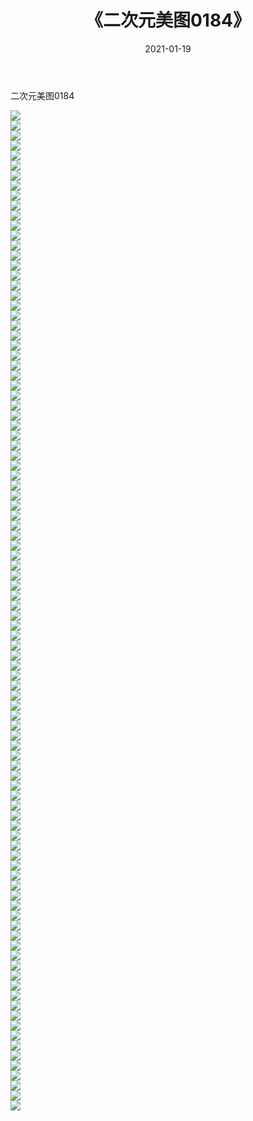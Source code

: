 ﻿---
layout: post
title:  《二次元美图0184》
date:   2021-01-19
img: http://imgx.orgx.ga/二次元/2021/二次元美图0184/000.jpg
categories: [美女, 清纯, 唯美]
---

二次元美图0184

 ![](http://imgx.orgx.ga/二次元/2021/二次元美图0184/001.jpg) <br>![](http://imgx.orgx.ga/二次元/2021/二次元美图0184/002.jpg) <br>![](http://imgx.orgx.ga/二次元/2021/二次元美图0184/003.jpg) <br>![](http://imgx.orgx.ga/二次元/2021/二次元美图0184/004.jpg) <br>![](http://imgx.orgx.ga/二次元/2021/二次元美图0184/005.jpg) <br>![](http://imgx.orgx.ga/二次元/2021/二次元美图0184/006.jpg) <br>![](http://imgx.orgx.ga/二次元/2021/二次元美图0184/007.jpg) <br>![](http://imgx.orgx.ga/二次元/2021/二次元美图0184/008.jpg) <br>![](http://imgx.orgx.ga/二次元/2021/二次元美图0184/009.jpg) <br>![](http://imgx.orgx.ga/二次元/2021/二次元美图0184/010.jpg) <br>![](http://imgx.orgx.ga/二次元/2021/二次元美图0184/011.jpg) <br>![](http://imgx.orgx.ga/二次元/2021/二次元美图0184/012.jpg) <br>![](http://imgx.orgx.ga/二次元/2021/二次元美图0184/013.jpg) <br>![](http://imgx.orgx.ga/二次元/2021/二次元美图0184/014.jpg) <br>![](http://imgx.orgx.ga/二次元/2021/二次元美图0184/015.jpg) <br>![](http://imgx.orgx.ga/二次元/2021/二次元美图0184/016.jpg) <br>![](http://imgx.orgx.ga/二次元/2021/二次元美图0184/017.jpg) <br>![](http://imgx.orgx.ga/二次元/2021/二次元美图0184/018.jpg) <br>![](http://imgx.orgx.ga/二次元/2021/二次元美图0184/019.jpg) <br>![](http://imgx.orgx.ga/二次元/2021/二次元美图0184/020.jpg) <br>![](http://imgx.orgx.ga/二次元/2021/二次元美图0184/021.jpg) <br>![](http://imgx.orgx.ga/二次元/2021/二次元美图0184/022.jpg) <br>![](http://imgx.orgx.ga/二次元/2021/二次元美图0184/023.jpg) <br>![](http://imgx.orgx.ga/二次元/2021/二次元美图0184/024.jpg) <br>![](http://imgx.orgx.ga/二次元/2021/二次元美图0184/025.jpg) <br>![](http://imgx.orgx.ga/二次元/2021/二次元美图0184/026.jpg) <br>![](http://imgx.orgx.ga/二次元/2021/二次元美图0184/027.jpg) <br>![](http://imgx.orgx.ga/二次元/2021/二次元美图0184/028.jpg) <br>![](http://imgx.orgx.ga/二次元/2021/二次元美图0184/029.jpg) <br>![](http://imgx.orgx.ga/二次元/2021/二次元美图0184/030.jpg) <br>![](http://imgx.orgx.ga/二次元/2021/二次元美图0184/031.jpg) <br>![](http://imgx.orgx.ga/二次元/2021/二次元美图0184/032.jpg) <br>![](http://imgx.orgx.ga/二次元/2021/二次元美图0184/033.jpg) <br>![](http://imgx.orgx.ga/二次元/2021/二次元美图0184/034.jpg) <br>![](http://imgx.orgx.ga/二次元/2021/二次元美图0184/035.jpg) <br>![](http://imgx.orgx.ga/二次元/2021/二次元美图0184/036.jpg) <br>![](http://imgx.orgx.ga/二次元/2021/二次元美图0184/037.jpg) <br>![](http://imgx.orgx.ga/二次元/2021/二次元美图0184/038.jpg) <br>![](http://imgx.orgx.ga/二次元/2021/二次元美图0184/039.jpg) <br>![](http://imgx.orgx.ga/二次元/2021/二次元美图0184/040.jpg) <br>![](http://imgx.orgx.ga/二次元/2021/二次元美图0184/041.jpg) <br>![](http://imgx.orgx.ga/二次元/2021/二次元美图0184/042.jpg) <br>![](http://imgx.orgx.ga/二次元/2021/二次元美图0184/043.jpg) <br>![](http://imgx.orgx.ga/二次元/2021/二次元美图0184/044.jpg) <br>![](http://imgx.orgx.ga/二次元/2021/二次元美图0184/045.jpg) <br>![](http://imgx.orgx.ga/二次元/2021/二次元美图0184/046.jpg) <br>![](http://imgx.orgx.ga/二次元/2021/二次元美图0184/047.jpg) <br>![](http://imgx.orgx.ga/二次元/2021/二次元美图0184/048.jpg) <br>![](http://imgx.orgx.ga/二次元/2021/二次元美图0184/049.jpg) <br>![](http://imgx.orgx.ga/二次元/2021/二次元美图0184/050.jpg) <br>![](http://imgx.orgx.ga/二次元/2021/二次元美图0184/051.jpg) <br>![](http://imgx.orgx.ga/二次元/2021/二次元美图0184/052.jpg) <br>![](http://imgx.orgx.ga/二次元/2021/二次元美图0184/053.jpg) <br>![](http://imgx.orgx.ga/二次元/2021/二次元美图0184/054.jpg) <br>![](http://imgx.orgx.ga/二次元/2021/二次元美图0184/055.jpg) <br>![](http://imgx.orgx.ga/二次元/2021/二次元美图0184/056.jpg) <br>![](http://imgx.orgx.ga/二次元/2021/二次元美图0184/057.jpg) <br>![](http://imgx.orgx.ga/二次元/2021/二次元美图0184/058.jpg) <br>![](http://imgx.orgx.ga/二次元/2021/二次元美图0184/059.jpg) <br>![](http://imgx.orgx.ga/二次元/2021/二次元美图0184/060.jpg) <br>![](http://imgx.orgx.ga/二次元/2021/二次元美图0184/061.jpg) <br>![](http://imgx.orgx.ga/二次元/2021/二次元美图0184/062.jpg) <br>![](http://imgx.orgx.ga/二次元/2021/二次元美图0184/063.jpg) <br>![](http://imgx.orgx.ga/二次元/2021/二次元美图0184/064.jpg) <br>![](http://imgx.orgx.ga/二次元/2021/二次元美图0184/065.jpg) <br>![](http://imgx.orgx.ga/二次元/2021/二次元美图0184/066.jpg) <br>![](http://imgx.orgx.ga/二次元/2021/二次元美图0184/067.jpg) <br>![](http://imgx.orgx.ga/二次元/2021/二次元美图0184/068.jpg) <br>![](http://imgx.orgx.ga/二次元/2021/二次元美图0184/069.jpg) <br>![](http://imgx.orgx.ga/二次元/2021/二次元美图0184/070.jpg) <br>![](http://imgx.orgx.ga/二次元/2021/二次元美图0184/071.jpg) <br>![](http://imgx.orgx.ga/二次元/2021/二次元美图0184/072.jpg) <br>![](http://imgx.orgx.ga/二次元/2021/二次元美图0184/073.jpg) <br>![](http://imgx.orgx.ga/二次元/2021/二次元美图0184/074.jpg) <br>![](http://imgx.orgx.ga/二次元/2021/二次元美图0184/075.jpg) <br>![](http://imgx.orgx.ga/二次元/2021/二次元美图0184/076.jpg) <br>![](http://imgx.orgx.ga/二次元/2021/二次元美图0184/077.jpg) <br>![](http://imgx.orgx.ga/二次元/2021/二次元美图0184/078.jpg) <br>![](http://imgx.orgx.ga/二次元/2021/二次元美图0184/079.jpg) <br>![](http://imgx.orgx.ga/二次元/2021/二次元美图0184/080.jpg) <br>![](http://imgx.orgx.ga/二次元/2021/二次元美图0184/081.jpg) <br>![](http://imgx.orgx.ga/二次元/2021/二次元美图0184/082.jpg) <br>![](http://imgx.orgx.ga/二次元/2021/二次元美图0184/083.jpg) <br>![](http://imgx.orgx.ga/二次元/2021/二次元美图0184/084.jpg) <br>![](http://imgx.orgx.ga/二次元/2021/二次元美图0184/085.jpg) <br>![](http://imgx.orgx.ga/二次元/2021/二次元美图0184/086.jpg) <br>![](http://imgx.orgx.ga/二次元/2021/二次元美图0184/087.jpg) <br>![](http://imgx.orgx.ga/二次元/2021/二次元美图0184/088.jpg) <br>![](http://imgx.orgx.ga/二次元/2021/二次元美图0184/089.jpg) <br>![](http://imgx.orgx.ga/二次元/2021/二次元美图0184/090.jpg) <br>![](http://imgx.orgx.ga/二次元/2021/二次元美图0184/091.jpg) <br>![](http://imgx.orgx.ga/二次元/2021/二次元美图0184/092.jpg) <br>![](http://imgx.orgx.ga/二次元/2021/二次元美图0184/093.jpg) <br>![](http://imgx.orgx.ga/二次元/2021/二次元美图0184/094.jpg) <br>![](http://imgx.orgx.ga/二次元/2021/二次元美图0184/095.jpg) <br>![](http://imgx.orgx.ga/二次元/2021/二次元美图0184/096.jpg) <br>![](http://imgx.orgx.ga/二次元/2021/二次元美图0184/097.jpg) <br>![](http://imgx.orgx.ga/二次元/2021/二次元美图0184/098.jpg) <br>![](http://imgx.orgx.ga/二次元/2021/二次元美图0184/099.jpg) <br>![](http://imgx.orgx.ga/二次元/2021/二次元美图0184/100.jpg) <br>